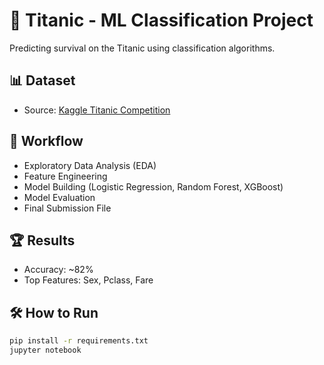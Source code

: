 # 🚢 Titanic - ML Classification Project

Predicting survival on the Titanic using classification algorithms.

## 📊 Dataset
- Source: [Kaggle Titanic Competition](https://www.kaggle.com/competitions/titanic)

## 🧠 Workflow
- Exploratory Data Analysis (EDA)
- Feature Engineering
- Model Building (Logistic Regression, Random Forest, XGBoost)
- Model Evaluation
- Final Submission File

## 🏆 Results
- Accuracy: ~82%
- Top Features: Sex, Pclass, Fare

## 🛠️ How to Run
```bash
pip install -r requirements.txt
jupyter notebook
